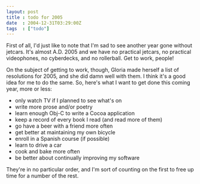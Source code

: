 ```yaml
---
layout: post
title : todo for 2005
date  : 2004-12-31T03:29:00Z
tags  : ["todo"]
---
```

First of all, I'd just like to note that I'm sad to see another year gone without jetcars.  It's almost A.D. 2005 and we have no practical jetcars, no practical videophones, no cyberdecks, and no rollerball.  Get to work, people!

On the subject of getting to work, though, Gloria made herself a list of resolutions for 2005, and she did damn well with them.  I think it's a good idea for me to do the same.  So, here's what I want to get done this coming year, more or less:

 <ul>
 <li>only watch TV if I planned to see what's on</li>
 <li>write more prose and/or poetry</li>
 <li>learn enough Obj-C to write a Cocoa application</li>
 <li>keep a record of every book I read (and read more of them)</li>
 <li>go have a beer with a friend more often</li>
 <li>get better at maintaining my own bicycle</li>
 <li>enroll in a Spanish course (if possible)</li>
 <li>learn to drive a car</li>
 <li>cook and bake more often</li>
 <li>be better about continually improving my software</li>
 </ul>

They're in no particular order, and I'm sort of counting on the first to free up time for a number of the rest.
